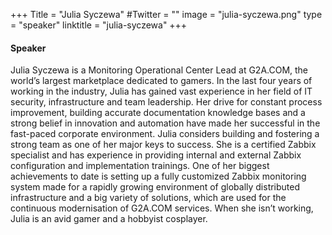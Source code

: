 +++
Title = "Julia Syczewa"
#Twitter = ""
image = "julia-syczewa.png"
type = "speaker"
linktitle = "julia-syczewa"
+++

#### Speaker

Julia Syczewa is a Monitoring Operational Center Lead at G2A.COM, the world’s largest marketplace dedicated to gamers. In the last four years of working in the industry, Julia has gained vast experience in her field of IT security, infrastructure and team leadership. Her drive for constant process improvement, building accurate documentation knowledge bases and a strong belief in innovation and automation have made her successful in the fast-paced corporate environment. Julia considers building and fostering a strong team as one of her major keys to success. She is a certified Zabbix specialist and has experience in providing internal and external Zabbix configuration and implementation trainings. One of her biggest achievements to date is setting up a fully customized Zabbix monitoring system made for a rapidly growing environment of globally distributed infrastructure and a big variety of solutions, which are used for the continuous modernisation of G2A.COM services. When she isn’t working, Julia is an avid gamer and a hobbyist cosplayer.

